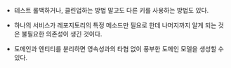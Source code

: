 - 테스트 롤백하거나, 클린업하는 방법 말고도 다른 키를 사용하는 방법도 있다.

- 하나의 서비스가 레포지토리의 특정 메소드만 필요로 한데 나머지까지 알게 되는 것은 불필요한 의존성이 생긴 것이다.

- 도메인과 엔티티를 분리하면 영속성과의 타협 없이 풍부한 도메인 모델을 생성할 수 있다.